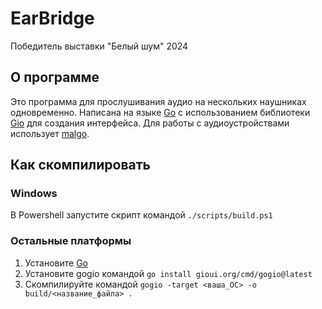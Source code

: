 # EarBridge
Победитель выставки "Белый шум" 2024
## О программе
Это программа для прослушивания аудио на нескольких наушниках одновременно. Написана на языке [Go](https://go.dev/) с использованием библиотеки [Gio](https://gioui.org/) для создания интерфейса. Для работы с аудиоустройствами использует [malgo](https://github.com/gen2brain/malgo).

## Как скомпилировать

### Windows
В Powershell запустите скрипт командой `./scripts/build.ps1`

### Остальные платформы
1. Установите [Go](https://go.dev/)
2. Установите gogio командой `go install gioui.org/cmd/gogio@latest`
3. Скомпилируйте командой `gogio -target <ваша_ОС> -o build/<название_файла> .`